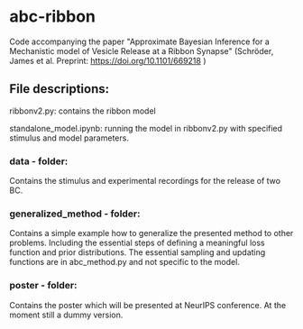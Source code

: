 # abc-ribbon

Code accompanying the paper "Approximate Bayesian Inference for a Mechanistic model of Vesicle Release at a Ribbon Synapse" (Schröder, James et al. Preprint: https://doi.org/10.1101/669218 )

## File descriptions:

ribbonv2.py: contains the ribbon model

standalone_model.ipynb: running the model in ribbonv2.py with specified stimulus and model parameters. 

### data - folder:

Contains the stimulus and experimental recordings for the release of two BC.

### generalized_method - folder:

Contains a simple example how to generalize the presented method to other problems. Including the essential steps of defining a meaningful loss function and prior distributions.
The essential sampling and updating functions are in abc_method.py and not specific to the model.


### poster - folder:

Contains the poster which will be presented at NeurIPS conference. At the moment still a dummy version.

